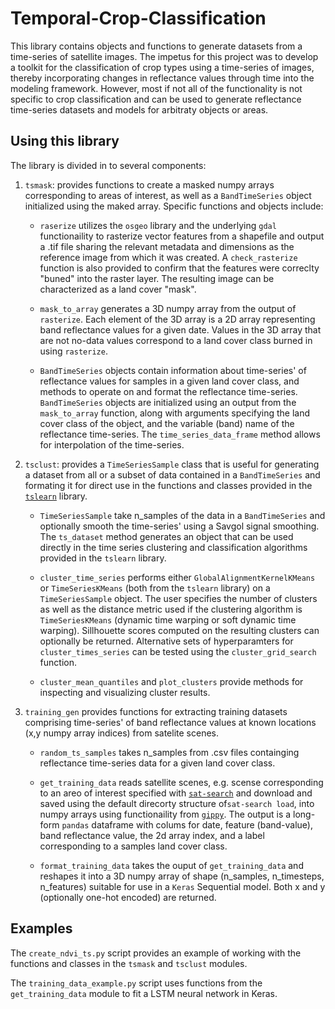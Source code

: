 # Temporal-Crop-Classification

This library contains objects and functions to generate datasets from a time-series of satellite images. The impetus for this project was to develop a toolkit for the classification of crop types using a time-series of images, thereby incorporating changes in reflectance values through time into the modeling framework. However, most if not all of the functionality is not specific to crop classification and can be used to generate reflectance time-series datasets and models for arbitraty objects or areas. 

## Using this library
The library is divided in to several components:


1. `tsmask`: provides functions to create a masked numpy arrays corresponding to areas of interest, as well as a `BandTimeSeries` object initialized using the maked array. Specific functions and objects include:

    - `raserize` utilizes the `osgeo` library and the underlying `gdal` functionaility to rasterize vector features from a shapefile and output a .tif file sharing the relevant metadata and dimensions as the reference image from which it was created. A `check_rasterize` function is also provided to confirm that the features were correclty "buned" into the raster layer. The resulting image can be characterized as a land cover "mask". 
    
    - `mask_to_array` generates a 3D numpy array from the output of `rasterize`. Each element of the 3D array is a 2D array representing band reflectance values for a given date. Values in the 3D array that are not no-data values correspond to a land cover class burned in using `rasterize`.
    
    - `BandTimeSeries` objects contain information about time-series' of reflectance values for samples in a given land cover class, and methods to operate on and format the reflectance time-series. `BandTimeSeries` objects are initialized using an output from the `mask_to_array` function, along with arguments specifying the land cover class of the object, and the variable (band) name of the reflectance time-series. The `time_series_data_frame` method allows for interpolation of the time-series.
    
    
2. `tsclust`: provides a `TimeSeriesSample` class that is useful for generating a dataset from all or a subset of data contained in a `BandTimeSeries` and formating it for direct use in the functions and classes provided in the [`tslearn`](https://tslearn.readthedocs.io/en/latest/) library.

    - `TimeSeriesSample` take n_samples of the data in a `BandTimeSeries` and optionally smooth the time-series' using a Savgol signal smoothing. The `ts_dataset` method generates an object that can be used directly in the time series clustering and classification algorithms provided in the `tslearn` library.
    
    - `cluster_time_series` performs either `GlobalAlignmentKernelKMeans` or `TimeSeriesKMeans` (both from the `tslearn` library) on a `TimeSeriesSample` object. The user specifies the number of clusters as well as the distance metric used if the clustering algorithm is `TimeSeriesKMeans` (dynamic time warping or soft dynamic time warping). Sillhouette scores computed on the resulting clusters can optionally be returned. Alternative sets of hyperparamters for `cluster_times_series` can be tested using the `cluster_grid_search` function. 
    
    - `cluster_mean_quantiles` and `plot_clusters` provide methods for inspecting and visualizing cluster results.
    
3. `training_gen` provides functions for extracting training datasets comprising time-series' of band reflectance values at known locations (x,y numpy array indices) from satelite scenes.

    -  `random_ts_samples` takes n_samples from .csv files containging reflectance time-series data for a given land cover class. 
    
    - `get_training_data` reads satellite scenes, e.g. scense corresponding to an areo of interest specified with [`sat-search`](https://github.com/sat-utils/sat-search) and download and saved using the default direcorty structure of`sat-search load`, into numpy arrays using functionaility from [`gippy`](https://gippy.readthedocs.io/en/latest/). The output is a long-form `pandas` dataframe with colums for date, feature (band-value), band reflectance value, the 2d array index, and a label corresponding to a samples land cover class. 
    
   - `format_training_data` takes the ouput of `get_training_data` and reshapes it into a 3D numpy array of shape (n_samples, n_timesteps, n_features) suitable for use in a `Keras` Sequential model. Both x and y (optionally one-hot encoded) are returned. 

## Examples

The `create_ndvi_ts.py` script provides an example of working with the functions and classes in the `tsmask` and `tsclust` modules.

The `training_data_example.py` script uses functions from the `get_training_data` module to fit a LSTM neural network in Keras.  
    
    
